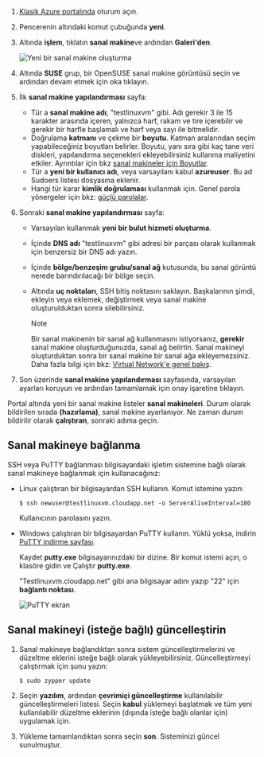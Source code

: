 1. [Klasik Azure portalında](http://manage.windowsazure.com) oturum açın.  
2. Pencerenin altındaki komut çubuğunda **yeni**.
3. Altında **işlem**, tıklatın **sanal makine**ve ardından **Galeri'den**.
   
    ![Yeni bir sanal makine oluşturma][Image1]
4. Altında **SUSE** grup, bir OpenSUSE sanal makine görüntüsü seçin ve ardından devam etmek için oka tıklayın.
5. İlk **sanal makine yapılandırması** sayfa:
   
   * Tür a **sanal makine adı**, "testlinuxvm" gibi. Adı gerekir 3 ile 15 karakter arasında içeren, yalnızca harf, rakam ve tire içerebilir ve gerekir bir harfle başlamalı ve harf veya sayı ile bitmelidir.
   * Doğrulama **katmanı** ve çekme bir **boyutu**. Katman aralarından seçim yapabileceğiniz boyutları belirler. Boyutu, yanı sıra gibi kaç tane veri diskleri, yapılandırma seçenekleri ekleyebilirsiniz kullanma maliyetini etkiler. Ayrıntılar için bkz [sanal makineler için Boyutlar](../articles/virtual-machines/linux/sizes.md?toc=%2fazure%2fvirtual-machines%2flinux%2ftoc.json).
   * Tür a **yeni bir kullanıcı adı**, veya varsayılanı kabul **azureuser**. Bu ad Sudoers listesi dosyasına eklenir.
   * Hangi tür karar **kimlik doğrulaması** kullanmak için. Genel parola yönergeler için bkz: [güçlü parolalar](http://msdn.microsoft.com/library/ms161962.aspx).
6. Sonraki **sanal makine yapılandırması** sayfa:
   
   * Varsayılan kullanmak **yeni bir bulut hizmeti oluşturma**.
   * İçinde **DNS adı** "testlinuxvm" gibi adresi bir parçası olarak kullanmak için benzersiz bir DNS adı yazın.
   * İçinde **bölge/benzeşim grubu/sanal ağ** kutusunda, bu sanal görüntü nerede barındırılacağı bir bölge seçin.
   * Altında **uç noktaları**, SSH bitiş noktasını saklayın. Başkalarının şimdi, ekleyin veya eklemek, değiştirmek veya sanal makine oluşturulduktan sonra silebilirsiniz.
     
     > [!NOTE]
     > Bir sanal makinenin bir sanal ağ kullanmasını istiyorsanız, **gerekir** sanal makine oluşturduğunuzda, sanal ağ belirtin. Sanal makineyi oluşturduktan sonra bir sanal makine bir sanal ağa ekleyemezsiniz. Daha fazla bilgi için bkz: [Virtual Network'e genel bakış](../articles/virtual-network/virtual-networks-overview.md).
     > 
     > 
7. Son üzerinde **sanal makine yapılandırması** sayfasında, varsayılan ayarları koruyun ve ardından tamamlamak için onay işaretine tıklayın.

Portal altında yeni bir sanal makine listeler **sanal makineleri**. Durum olarak bildirilen sırada **(hazırlama)**, sanal makine ayarlanıyor. Ne zaman durum bildirilir olarak **çalıştıran**, sonraki adıma geçin.

## <a name="connect-to-the-virtual-machine"></a>Sanal makineye bağlanma
SSH veya PuTTY bağlanması bilgisayardaki işletim sistemine bağlı olarak sanal makineye bağlanmak için kullanacağınız:

* Linux çalıştıran bir bilgisayardan SSH kullanın. Komut istemine yazın:
  
    `$ ssh newuser@testlinuxvm.cloudapp.net -o ServerAliveInterval=180`
  
    Kullanıcının parolasını yazın.
* Windows çalıştıran bir bilgisayardan PuTTY kullanın. Yüklü yoksa, indirin [PuTTY indirme sayfası][PuTTYDownload].
  
    Kaydet **putty.exe** bilgisayarınızdaki bir dizine. Bir komut istemi açın, o klasöre gidin ve Çalıştır **putty.exe**.
  
    "Testlinuxvm.cloudapp.net" gibi ana bilgisayar adını yazıp "22" için **bağlantı noktası**.
  
    ![PuTTY ekran][Image6]  

## <a name="update-the-virtual-machine-optional"></a>Sanal makineyi (isteğe bağlı) güncelleştirin
1. Sanal makineye bağlandıktan sonra sistem güncelleştirmelerini ve düzeltme eklerini isteğe bağlı olarak yükleyebilirsiniz. Güncelleştirmeyi çalıştırmak için şunu yazın:
   
    `$ sudo zypper update`
2. Seçin **yazılım**, ardından **çevrimiçi güncelleştirme** kullanılabilir güncelleştirmeleri listesi. Seçin **kabul** yüklemeyi başlatmak ve tüm yeni kullanılabilir düzeltme eklerinin (dışında isteğe bağlı olanlar için) uygulamak için.
3. Yükleme tamamlandıktan sonra seçin **son**.  Sisteminizi güncel sunulmuştur.

[PuTTYDownload]: http://www.puttyssh.org/download.html

[Image1]: ./media/create-and-configure-opensuse-vm-in-portal/CreateVM.png

[Image6]: ./media/create-and-configure-opensuse-vm-in-portal/putty.png
